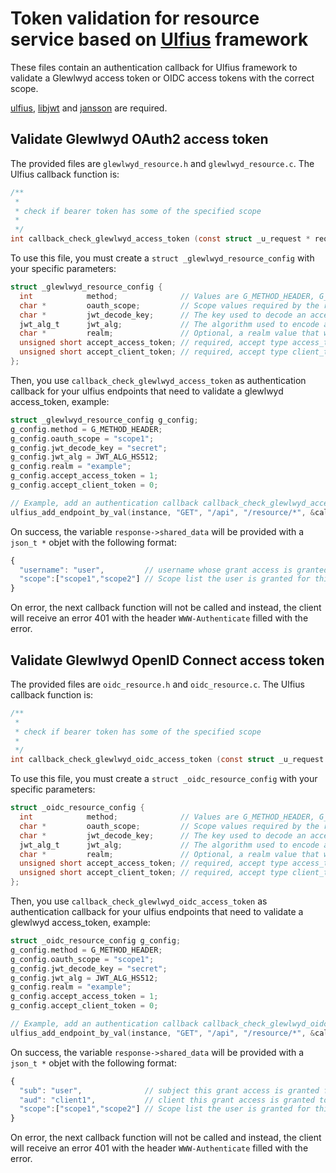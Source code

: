 # Token validation for resource service based on [Ulfius](https://github.com/babelouest/ulfius) framework

These files contain an authentication callback for Ulfius framework to validate a Glewlwyd access token or OIDC access tokens with the correct scope.

[ulfius](https://github.com/babelouest/ulfius), [libjwt](https://github.com/benmcollins/libjwt) and [jansson](https://github.com/akheron/jansson) are required.

## Validate Glewlwyd OAuth2 access token

The provided files are `glewlwyd_resource.h` and `glewlwyd_resource.c`. The Ulfius callback function is:

```C
/**
 * 
 * check if bearer token has some of the specified scope
 * 
 */
int callback_check_glewlwyd_access_token (const struct _u_request * request, struct _u_response * response, void * user_data);
```

To use this file, you must create a `struct _glewlwyd_resource_config` with your specific parameters:

```C
struct _glewlwyd_resource_config {
  int            method;              // Values are G_METHOD_HEADER, G_METHOD_BODY or G_METHOD_URL for the access_token location, see https://tools.ietf.org/html/rfc6750
  char *         oauth_scope;         // Scope values required by the resource, multiple values must be separated by a space character
  char *         jwt_decode_key;      // The key used to decode an access token
  jwt_alg_t      jwt_alg;             // The algorithm used to encode a token, see http://benmcollins.github.io/libjwt/
  char *         realm;               // Optional, a realm value that will be sent back to the client
  unsigned short accept_access_token; // required, accept type access_token
  unsigned short accept_client_token; // required, accept type client_token
};
```

Then, you use `callback_check_glewlwyd_access_token` as authentication callback for your ulfius endpoints that need to validate a glewlwyd access_token, example:

```C
struct _glewlwyd_resource_config g_config;
g_config.method = G_METHOD_HEADER;
g_config.oauth_scope = "scope1";
g_config.jwt_decode_key = "secret";
g_config.jwt_alg = JWT_ALG_HS512;
g_config.realm = "example";
g_config.accept_access_token = 1;
g_config.accept_client_token = 0;

// Example, add an authentication callback callback_check_glewlwyd_access_token for the endpoint GET "/api/resource/*"
ulfius_add_endpoint_by_val(instance, "GET", "/api", "/resource/*", &callback_check_glewlwyd_access_token, (void*)&g_config);
```

On success, the variable `response->shared_data` will be provided with a `json_t *` objet with the following format:

```Javascript
{
  "username": "user",         // username whose grant access is granted
  "scope":["scope1","scope2"] // Scope list the user is granted for this access token
}
```

On error, the next callback function will not be called and instead, the client will receive an error 401 with the header `WWW-Authenticate` filled with the error.

## Validate Glewlwyd OpenID Connect access token

The provided files are `oidc_resource.h` and `oidc_resource.c`. The Ulfius callback function is:

```C
/**
 * 
 * check if bearer token has some of the specified scope
 * 
 */
int callback_check_glewlwyd_oidc_access_token (const struct _u_request * request, struct _u_response * response, void * user_data);
```

To use this file, you must create a `struct _oidc_resource_config` with your specific parameters:

```C
struct _oidc_resource_config {
  int            method;              // Values are G_METHOD_HEADER, G_METHOD_BODY or G_METHOD_URL for the access_token location, see https://tools.ietf.org/html/rfc6750
  char *         oauth_scope;         // Scope values required by the resource, multiple values must be separated by a space character
  char *         jwt_decode_key;      // The key used to decode an access token
  jwt_alg_t      jwt_alg;             // The algorithm used to encode a token, see http://benmcollins.github.io/libjwt/
  char *         realm;               // Optional, a realm value that will be sent back to the client
  unsigned short accept_access_token; // required, accept type access_token
  unsigned short accept_client_token; // required, accept type client_token
};
```

Then, you use `callback_check_glewlwyd_oidc_access_token` as authentication callback for your ulfius endpoints that need to validate a glewlwyd access_token, example:

```C
struct _oidc_resource_config g_config;
g_config.method = G_METHOD_HEADER;
g_config.oauth_scope = "scope1";
g_config.jwt_decode_key = "secret";
g_config.jwt_alg = JWT_ALG_HS512;
g_config.realm = "example";
g_config.accept_access_token = 1;
g_config.accept_client_token = 0;

// Example, add an authentication callback callback_check_glewlwyd_oidc_access_token for the endpoint GET "/api/resource/*"
ulfius_add_endpoint_by_val(instance, "GET", "/api", "/resource/*", &callback_check_glewlwyd_oidc_access_token, (void*)&g_config);
```

On success, the variable `response->shared_data` will be provided with a `json_t *` objet with the following format:

```Javascript
{
  "sub": "user",              // subject this grant access is granted for
  "aud": "client1",           // client this grant access is granted to
  "scope":["scope1","scope2"] // Scope list the user is granted for this access token
}
```

On error, the next callback function will not be called and instead, the client will receive an error 401 with the header `WWW-Authenticate` filled with the error.
